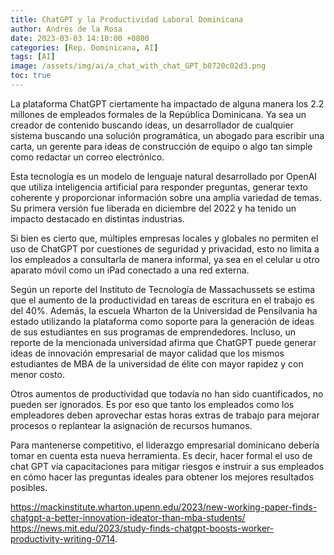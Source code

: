 ```yaml
---
title: ChatGPT y la Productividad Laboral Dominicana
author: Andrés de la Rosa
date: 2023-03-03 14:10:00 +0800
categories: [Rep. Dominicana, AI]
tags: [AI]
image: /assets/img/ai/a_chat_with_chat_GPT_b0720c02d3.png
toc: true
---
```

La plataforma ChatGPT ciertamente ha impactado de alguna manera los 2.2 millones de empleados formales de la República Dominicana. Ya sea un creador de contenido buscando ideas, un desarrollador de cualquier sistema buscando una solución programática, un abogado para escribir una carta, un gerente para ideas de construcción de equipo o algo tan simple como redactar un correo electrónico.

Esta tecnología es un modelo de lenguaje natural desarrollado por OpenAI que utiliza inteligencia artificial para responder preguntas, generar texto coherente y proporcionar información sobre una amplia variedad de temas. Su primera versión fue liberada en diciembre del 2022 y ha tenido un impacto destacado en distintas industrias.

Si bien es cierto que, múltiples empresas locales y globales no permiten el uso de ChatGPT por cuestiones de seguridad y privacidad, esto no limita a los empleados a consultarla de manera informal, ya sea en el celular u otro aparato móvil como un iPad conectado a una red externa.  

Según un reporte del Instituto de Tecnología de Massachussets se estima que el aumento de la productividad en tareas de escritura en el trabajo es del 40%.  Además, la escuela Wharton de la Universidad de Pensilvania ha estado utilizando la plataforma como soporte para la generación de ideas de sus estudiantes en sus programas de emprendedores. Incluso, un reporte de la mencionada universidad afirma que ChatGPT puede generar ideas de innovación empresarial de mayor calidad que los mismos estudiantes de MBA de la universidad de élite con mayor rapidez y con menor costo.

Otros aumentos de productividad que todavía no han sido cuantificados, no pueden ser ignorados.  Es por eso que tanto los empleados como los empleadores deben  aprovechar estas horas extras de trabajo para mejorar procesos o replantear la asignación de recursos humanos.

Para mantenerse competitivo, el liderazgo empresarial dominicano debería tomar en cuenta esta nueva herramienta. Es decir, hacer formal el uso de chat GPT vía capacitaciones para mitigar riesgos e instruir a sus empleados  en cómo hacer las preguntas ideales para obtener los mejores resultados posibles.



https://mackinstitute.wharton.upenn.edu/2023/new-working-paper-finds-chatgpt-a-better-innovation-ideator-than-mba-students/
https://news.mit.edu/2023/study-finds-chatgpt-boosts-worker-productivity-writing-0714.
